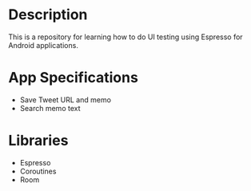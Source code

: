 # Description
This is a repository for learning how to do UI testing using Espresso for Android applications.

# App Specifications
- Save Tweet URL and memo
- Search memo text

# Libraries
- Espresso
- Coroutines
- Room

